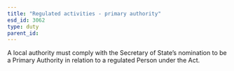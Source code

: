 ```yaml
---
title: "Regulated activities - primary authority"
esd_id: 3062
type: duty
parent_id:  
---
```


A local authority must comply with the Secretary of State’s nomination to be a Primary Authority in relation to a regulated Person under the Act.

